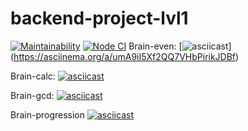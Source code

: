 # backend-project-lvl1

[![Maintainability](https://api.codeclimate.com/v1/badges/a99a88d28ad37a79dbf6/maintainability)](https://codeclimate.com/github/codeclimate/codeclimate/maintainability)
[![Node CI](https://github.com/Gorrka/backend-project-lvl1/workflows/Node%20CI/badge.svg)](https://github.com/Gorrka/backend-project-lvl1/actions)
Brain-even:
[![asciicast](https://asciinema.org/a/umA9iI5Xf2QQ7VHbPirikJDBf.svg)]
(https://asciinema.org/a/umA9iI5Xf2QQ7VHbPirikJDBf)

Brain-calc:
[![asciicast](https://asciinema.org/a/p13V1ucxfWaBHLz8iFtd3sLmQ.svg)](https://asciinema.org/a/p13V1ucxfWaBHLz8iFtd3sLmQ)

Brain-gcd:
[![asciicast](https://asciinema.org/a/keAdCSuTvZuVL4PPMJiMFnuV9.svg)](https://asciinema.org/a/keAdCSuTvZuVL4PPMJiMFnuV9)

Brain-progression
[![asciicast](https://asciinema.org/a/Dy8sqpOb5rOWTrYoUrgzO75jz.svg)](https://asciinema.org/a/Dy8sqpOb5rOWTrYoUrgzO75jz)
